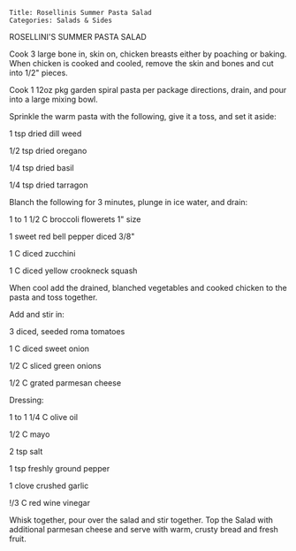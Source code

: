 ~~~ recipe-info
Title: Rosellinis Summer Pasta Salad
Categories: Salads & Sides
~~~

ROSELLINI'S SUMMER PASTA SALAD

Cook 3 large bone in, skin on, chicken breasts either by poaching or baking.  When chicken is cooked
and cooled, remove the skin and bones and cut into 1/2" pieces.

Cook 1 12oz pkg garden spiral pasta per package directions, drain, and pour into a large mixing
bowl.

Sprinkle the warm pasta with the following, give it a toss, and set it aside:

1 tsp dried dill weed

1/2 tsp dried oregano

1/4 tsp dried basil

1/4 tsp dried tarragon

Blanch the following for 3 minutes, plunge in ice water, and drain:

1 to 1 1/2 C broccoli flowerets  1"  size

1 sweet red bell pepper diced 3/8"

1 C diced zucchini

1 C diced yellow crookneck squash

When cool add the drained, blanched vegetables and cooked chicken to the pasta and toss together.

Add and stir in:

3 diced, seeded roma tomatoes

1 C diced sweet onion

1/2 C sliced green onions

1/2 C grated parmesan cheese

Dressing:

1 to 1 1/4 C olive oil

1/2 C mayo

2 tsp salt

1 tsp freshly ground pepper

1 clove crushed garlic

!/3 C red wine vinegar

Whisk together, pour over the salad and stir together.  Top the Salad with additional parmesan
cheese and serve with warm, crusty bread and fresh fruit.
